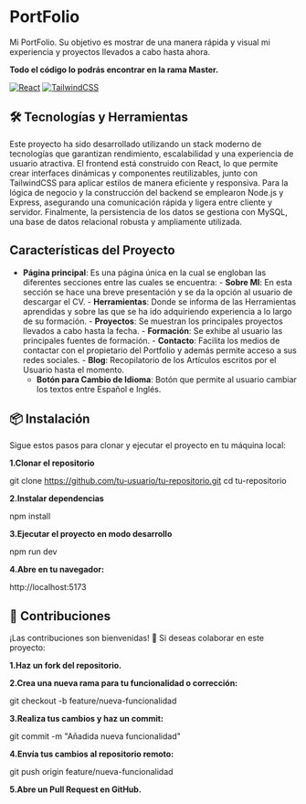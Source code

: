 # PortFolio
Mi PortFolio. Su objetivo es mostrar de una manera rápida y visual mi experiencia y proyectos llevados a cabo hasta ahora.

**Todo el código lo podrás encontrar en la rama Master.**

[![React](https://img.shields.io/badge/React-61DAFB?style=for-the-badge&logo=react&logoColor=101010&labelColor=101010)]()
[![TailwindCSS](https://img.shields.io/badge/Tailwind_CSS-06B6D4?style=for-the-badge&logo=tailwind-css&logoColor=101010&labelColor=101010)]()



## 🛠 Tecnologías y Herramientas

Este proyecto ha sido desarrollado utilizando un stack moderno de tecnologías que garantizan rendimiento, escalabilidad y una experiencia de usuario atractiva. El frontend está construido con React, lo que permite crear interfaces dinámicas y componentes reutilizables, junto con TailwindCSS para aplicar estilos de manera eficiente y responsiva.
Para la lógica de negocio y la construcción del backend se emplearon Node.js y Express, asegurando una comunicación rápida y ligera entre cliente y servidor. Finalmente, la persistencia de los datos se gestiona con MySQL, una base de datos relacional robusta y ampliamente utilizada.

## Características del Proyecto

- **Página principal**: Es una página única en la cual se engloban las diferentes secciones entre las cuales se encuentra:
      - **Sobre MI**: En esta sección se hace una breve presentación y se da la opción al usuario de descargar el CV.
      - **Herramientas**: Donde se informa de las Herramientas aprendidas y sobre las que se ha ido adquiriendo experiencia a lo largo de su formación.
      - **Proyectos**: Se muestran los principales proyectos llevados a cabo hasta la fecha.
      - **Formación**: Se exhibe al usuario las principales fuentes de formación.
      - **Contacto**: Facilita los medios de contactar con el propietario del Portfolio y además permite acceso a sus redes sociales.
      - **Blog**: Recopilatorio de los Artículos escritos por el Usuario hasta el momento.
  - **Botón para Cambio de Idioma**: Botón que permite al usuario cambiar los textos entre Español e Inglés. 

## 📦 Instalación

Sigue estos pasos para clonar y ejecutar el proyecto en tu máquina local:

**1.Clonar el repositorio**

git clone https://github.com/tu-usuario/tu-repositorio.git
cd tu-repositorio


**2.Instalar dependencias**

npm install


**3.Ejecutar el proyecto en modo desarrollo**

npm run dev


**4.Abre en tu navegador:**

http://localhost:5173

## 🤝 Contribuciones
¡Las contribuciones son bienvenidas! 🎉
Si deseas colaborar en este proyecto:

**1.Haz un fork del repositorio.**

**2.Crea una nueva rama para tu funcionalidad o corrección:**

git checkout -b feature/nueva-funcionalidad


**3.Realiza tus cambios y haz un commit:**

git commit -m "Añadida nueva funcionalidad"


**4.Envía tus cambios al repositorio remoto:**

git push origin feature/nueva-funcionalidad


**5.Abre un Pull Request en GitHub.**
